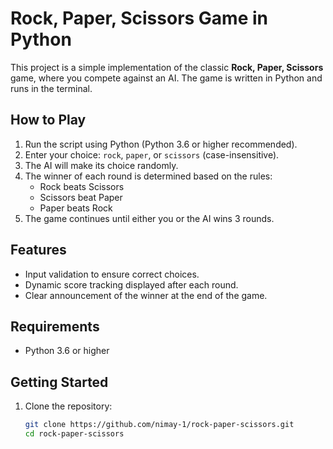 # Rock, Paper, Scissors Game in Python

This project is a simple implementation of the classic **Rock, Paper, Scissors** game, where you compete against an AI. The game is written in Python and runs in the terminal.

## **How to Play**

1. Run the script using Python (Python 3.6 or higher recommended).
2. Enter your choice: `rock`, `paper`, or `scissors` (case-insensitive).
3. The AI will make its choice randomly.
4. The winner of each round is determined based on the rules:
   - Rock beats Scissors
   - Scissors beat Paper
   - Paper beats Rock
5. The game continues until either you or the AI wins 3 rounds.

## **Features**

- Input validation to ensure correct choices.
- Dynamic score tracking displayed after each round.
- Clear announcement of the winner at the end of the game.

## **Requirements**

- Python 3.6 or higher

## **Getting Started**

1. Clone the repository:
   ```bash
   git clone https://github.com/nimay-1/rock-paper-scissors.git
   cd rock-paper-scissors
